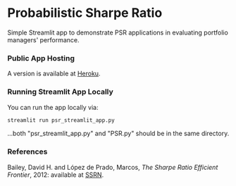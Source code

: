 # Probabilistic Sharpe Ratio

Simple Streamlit app to demonstrate PSR applications in evaluating portfolio managers' performance.

### Public App Hosting

A version is available at [Heroku](https://prob-sharpe-app.herokuapp.com/).

### Running Streamlit App Locally

You can run the app locally via:
```sh
streamlit run psr_streamlit_app.py
```
...both "psr_streamlit_app.py" and "PSR.py" should be in the same directory.

### References

Bailey, David H. and López de Prado, Marcos, *The Sharpe Ratio Efficient Frontier*, 2012: available at [SSRN](https://ssrn.com/abstract=1821643).
